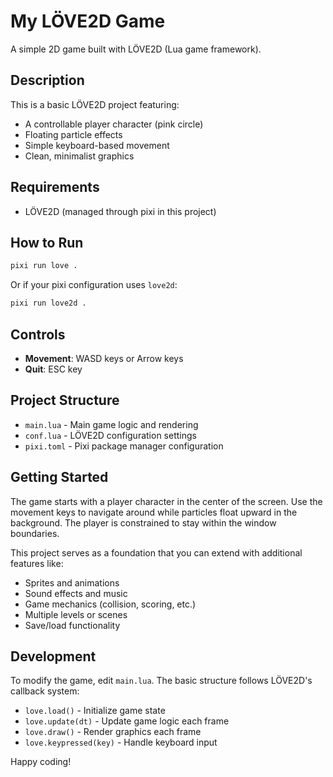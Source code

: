 # My LÖVE2D Game

A simple 2D game built with LÖVE2D (Lua game framework).

## Description

This is a basic LÖVE2D project featuring:
- A controllable player character (pink circle)
- Floating particle effects
- Simple keyboard-based movement
- Clean, minimalist graphics

## Requirements

- LÖVE2D (managed through pixi in this project)

## How to Run

```bash
pixi run love .
```

Or if your pixi configuration uses `love2d`:

```bash
pixi run love2d .
```

## Controls

- **Movement**: WASD keys or Arrow keys
- **Quit**: ESC key

## Project Structure

- `main.lua` - Main game logic and rendering
- `conf.lua` - LÖVE2D configuration settings
- `pixi.toml` - Pixi package manager configuration

## Getting Started

The game starts with a player character in the center of the screen. Use the movement keys to navigate around while particles float upward in the background. The player is constrained to stay within the window boundaries.

This project serves as a foundation that you can extend with additional features like:
- Sprites and animations
- Sound effects and music
- Game mechanics (collision, scoring, etc.)
- Multiple levels or scenes
- Save/load functionality

## Development

To modify the game, edit `main.lua`. The basic structure follows LÖVE2D's callback system:
- `love.load()` - Initialize game state
- `love.update(dt)` - Update game logic each frame
- `love.draw()` - Render graphics each frame
- `love.keypressed(key)` - Handle keyboard input

Happy coding!
